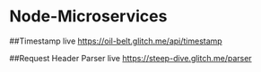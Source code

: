 # Node-Microservices

##Timestamp live https://oil-belt.glitch.me/api/timestamp

##Request Header Parser live https://steep-dive.glitch.me/parser
